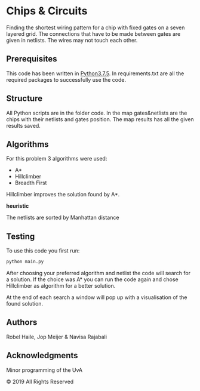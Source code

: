 # Chips & Circuits
Finding the shortest wiring pattern for a chip with fixed gates on a seven layered grid. The connections that have to be made between gates are given in netlists. The wires may not touch each other.

## Prerequisites
This code has been written in [Python3.7.5](https://www.python.org/downloads/). In requirements.txt are all the required packages to successfully use the code.

## Structure
All Python scripts are in the folder code. In the map gates&netlists are the chips with their netlists and gates position. The map results has all the given results saved.

## Algorithms
For this problem 3 algorithms were used:
* A*
* Hillclimber
* Breadth First

Hillclimber improves the solution found by A*.

**heuristic**

The netlists are sorted by Manhattan distance

## Testing
To use this code you first run:
```bash
python main.py
```
After choosing your preferred algorithm and netlist the code will search for a solution. If the choice was A* you can run the code again and chose Hillclimber as algorithm for a better solution.

At the end of each search a window will pop up with a visualisation of the found solution.

## Authors
Robel Haile, Jop Meijer & Navisa Rajabali

## Acknowledgments
Minor programming of the UvA

© 2019 All Rights Reserved
